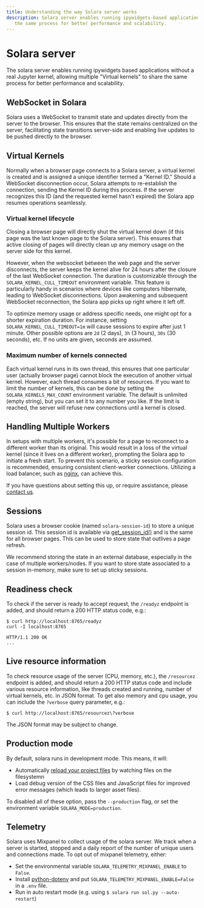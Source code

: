 ```yaml
---
title: Understanding the way Solara server works
description: Solara server enables running ipywidgets-based applications as standalone dashboards and apps, allowing multiple "Virtual kernels" to share
   the same process for better performance and scalability.
---
```

# Solara server

The solara server enables running ipywidgets based applications without a real Jupyter kernel, allowing multiple "Virtual kernels" to share the same process for better performance and scalability.

## WebSocket in Solara
Solara uses a WebSocket to transmit state and updates directly from the server to the browser. This ensures that the state remains centralized on the server, facilitating state transitions server-side and enabling live updates to be pushed directly to the browser.


## Virtual Kernels
Normally when a browser page connects to a Solara server, a virtual kernel is created and is assigned a unique identifier termed a "Kernel ID." Should a WebSocket disconnection occur, Solara attempts to re-establish the connection, sending the Kernel ID during this process. If the server recognizes this ID (and the requested kernel hasn't expired) the Solara app resumes operations seamlessly.

### Virtual kernel lifecycle
Closing a browser page will directly shut the virtual kernel down (if this page was the last known page to the Solara server). This ensures that active closing of pages will directly clean up any memory usage on the server side for this kernel.

However, when the websocket between the web page and the server disconnects, the server keeps the kernel alive for 24 hours after the closure of the last WebSocket connection. The duration is customizable through the `SOLARA_KERNEL_CULL_TIMEOUT` environment variable. This feature is particularly handy in scenarios where devices like computers hibernate, leading to WebSocket disconnections. Upon awakening and subsequent WebSocket reconnection, the Solara app picks up right where it left off.

To optimize memory usage or address specific needs, one might opt for a shorter expiration duration. For instance, setting `SOLARA_KERNEL_CULL_TIMEOUT=1m` will cause sessions to expire after just 1 minute. Other possible options are `2d` (2 days), `3h` (3 hours), `30s` (30 seconds), etc. If no units are given, seconds are assumed.

### Maximum number of kernels connected

Each virtual kernel runs in its own thread, this ensures that one particular user (actually browser page) cannot block the execution of another virtual kernel. However, each thread consumes a bit of resources. If you want to limit the number of kernels, this can be done by setting the `SOLARA_KERNELS_MAX_COUNT` environment variable. The default is unlimited (empty string), but you can set it to any number you like. If the limit is reached, the server will refuse new connections until a kernel is closed.


## Handling Multiple Workers
In setups with multiple workers, it's possible for a page to reconnect to a different worker than its original. This would result in a loss of the virtual kernel (since it lives on a different worker), prompting the Solara app to initiate a fresh start. To prevent this scenario, a sticky session configuration is recommended, ensuring consistent client-worker connections. Utilizing a load balancer, such as [nginx](https://www.nginx.com/), can achieve this.

If you have questions about setting this up, or require assistance, please [contact us](https://solara.dev/docs/contact).

## Sessions

Solara uses a browser cookie (named `solara-session-id`) to store a unique session id. This session id is available via [get_session_id()](https://solara.dev/api/get_session_id) and is the same for all
browser pages. This can be used to store state that outlives a page refresh.

We recommend storing the state in an external database, especially in the case of multiple workers/nodes. If you want to store state associated to a session in-memory, make sure to set up sticky sessions.




## Readiness check

To check if the server is ready to accept request, the `/readyz` endpoint is added, and should return a 200 HTTP status code, e.g.:

```
$ curl http://localhost:8765/readyz
curl -I localhost:8765

HTTP/1.1 200 OK
...
```

## Live resource information


To check resource usage of the server (CPU, memory, etc.), the `/resourcez` endpoint is added, and should return a 200 HTTP status code and include
various resource information, like threads created and running, number of virtual kernels, etc. in JSON format. To get also memory and cpu usage, you can include
the `?verbose` query parameter, e.g.:

```
$ curl http://localhost:8765/resourcez\?verbose
```

The JSON format may be subject to change.



## Production mode

By default, solara runs in development mode. This means, it will:

   * Automatically [reload your project files](/documentation/advanced/reference/reloading) by watching files on the filesystemn
   * Load debug version of the CSS files and JavaScript files for improved error messages (which leads to larger asset files).

To disabled all of these option, pass the `--production` flag, or set the environment variable `SOLARA_MODE=production`.

## Telemetry

Solara uses Mixpanel to collect usage of the solara server. We track when a server is started, stopped and a daily report of the number of unique users and connections made. To opt out of mixpanel telemetry, either:

 * Set the environmental variable `SOLARA_TELEMETRY_MIXPANEL_ENABLE` to `False`.
 * Install [python-dotenv](https://pypi.org/project/python-dotenv/) and put `SOLARA_TELEMETRY_MIXPANEL_ENABLE=False` in a `.env` file.
 * Run in auto restart mode (e.g. using `$ solara run sol.py --auto-restart`)

